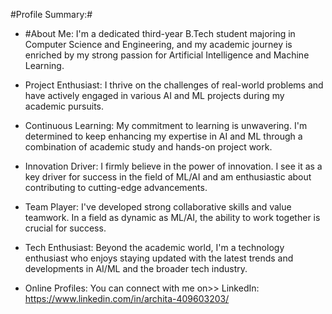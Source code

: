 
 #Profile Summary:#

- #About Me: I'm a dedicated third-year B.Tech student majoring in Computer Science and Engineering, and my academic journey is enriched by my strong passion for Artificial Intelligence and Machine Learning.

- Project Enthusiast: I thrive on the challenges of real-world problems and have actively engaged in various AI and ML projects during my academic pursuits.

- Continuous Learning: My commitment to learning is unwavering. I'm determined to keep enhancing my expertise in AI and ML through a combination of academic study and hands-on project work.

- Innovation Driver: I firmly believe in the power of innovation. I see it as a key driver for success in the field of ML/AI and am enthusiastic about contributing to cutting-edge advancements.

- Team Player: I've developed strong collaborative skills and value teamwork. In a field as dynamic as ML/AI, the ability to work together is crucial for success.

- Tech Enthusiast: Beyond the academic world, I'm a technology enthusiast who enjoys staying updated with the latest trends and developments in AI/ML and the broader tech industry.

- Online Profiles: You can connect with me on>>
LinkedIn: https://www.linkedin.com/in/archita-409603203/

